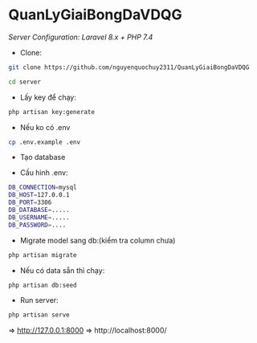 # QuanLyGiaiBongDaVDQG

*Server Configuration: Laravel 8.x + PHP 7.4*
- Clone:
```sh
git clone https://github.com/nguyenquochuy2311/QuanLyGiaiBongDaVDQG
```
```sh
cd server
```
- Lấy key để chạy:
```sh
php artisan key:generate
```

- Nếu ko có .env
```sh
cp .env.example .env 
```

- Tạo database

- Cấu hình .env:
```sh
DB_CONNECTION=mysql          
DB_HOST=127.0.0.1            
DB_PORT=3306                 
DB_DATABASE=.....
DB_USERNAME=.....        
DB_PASSWORD=....
```

- Migrate model sang db:(kiểm tra column chưa)
```sh
php artisan migrate 
```

- Nếu có data sẵn thì chạy:
```sh
php artisan db:seed 
```

- Run server:
```sh
php artisan serve
```
=> http://127.0.0.1:8000 => http://localhost:8000/
